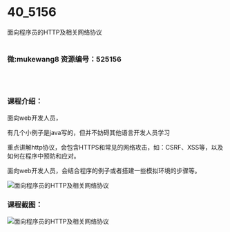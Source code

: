 # 40_5156
面向程序员的HTTP及相关网络协议
<br/></br>
<h3>微:mukewang8 资源编号：525156</h3>
<br/></br>
<h3>课程介绍：</h3>
<p>面向web开发人员，</p>
<p>有几个小例子是java写的，但并不妨碍其他语言开发人员学习</p>
<p>重点讲解http<a title="查看与 协议 相关的文章" target="_blank">协议</a>，会包含HTTPS和常见的网络攻击，如：CSRF、XSS等，以及如何在程序中预防和应对。</p>
<p>面向web开发人员，会结合程序的例子或者搭建一些模拟环境的步骤等。</p>
<p><img src="https://www.ko996.com/wp-content/uploads/img/2019/06/1-28-300x176.png" alt="面向程序员的HTTP及相关网络协议"></p>
<h3>课程截图：</h3>
<p><img src="https://www.ko996.com/wp-content/uploads/img/2019/06/2-27.png" alt="面向程序员的HTTP及相关网络协议"></p>
